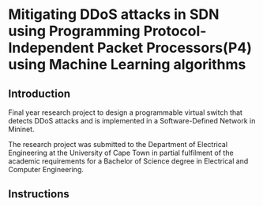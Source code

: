 # Mitigating DDoS attacks in SDN using Programming Protocol-Independent Packet Processors(P4) using Machine Learning algorithms

## Introduction
Final year research project to design a programmable virtual switch that detects DDoS attacks and is implemented in a Software-Defined Network in Mininet.

The research project was submitted to the Department of Electrical Engineering at the University of Cape Town in partial fulfilment of the academic requirements for a Bachelor of Science degree in Electrical and Computer Engineering.

## Instructions
